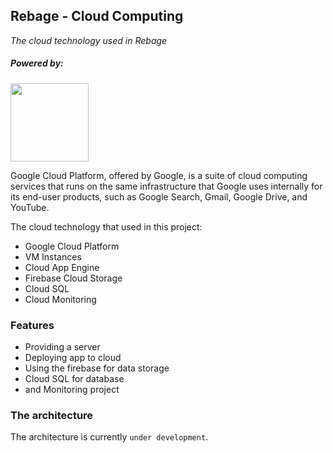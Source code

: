 ## Rebage - Cloud Computing
_The cloud technology used in Rebage_

##### Powered by:
<img src="https://www.gstatic.com/devrel-devsite/prod/v6cd15f45ec209c8961e07ea7e57ed9a0e9da4333bc915e67d1fcd2b2a9ec62d1/cloud/images/cloud-logo.svg" width="125"/>

Google Cloud Platform, offered by Google, is a suite of
cloud computing services that runs on the same infrastructure that
Google uses internally for its end-user products, such as Google Search,
Gmail, Google Drive, and YouTube.

The cloud technology that used in this project:

- Google Cloud Platform
- VM Instances
- Cloud App Engine
- Firebase Cloud Storage
- Cloud SQL
- Cloud Monitoring

### Features

- Providing a server
- Deploying app to cloud
- Using the firebase for data storage
- Cloud SQL for database
- and Monitoring project


### The architecture

The architecture is currently ```under development```.
